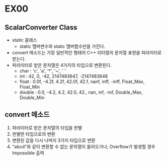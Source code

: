 # EX00

## ScalarConverter Class
- static 클래스
  - static 멤버변수와 static 멤버함수만을 가진다.
- convert 메소드는 가장 일반적인 형태의 C++ 리터럴의 문자열 표현을 파라미터로 받는다.
- 파라미터로 받은 문자열은 4가지의 타입으로 변환된다.
  - char : 'c', 'a', '*', '~', ' '
  - int : 42, 0, -42, 2147483647, -2147483648
  - float : 0.0f, -4.2f, 4.2f, 42.0f, 42.f, nanf, inff, -inff, Float_Max, Float_Min
  - double : 0.0, -4.2, 4.2, 42.0, 42., nan, inf, -inf, Double_Max, Double_Min

## convert 메소드
1. 파라미터로 받은 문자열의 타입을 판별
2. 판별한 타입으로의 변환
3. 변환된 값을 다시 나머지 3가지 타입으로 변환
4. "abcd"와 같이 변환할 수 없는 문자열이 들어오거나, Overflow가 발생할 경우 Impossible 출력
